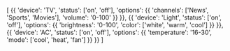 [
    {{
        'device': 'TV',
        'status': ['on', 'off'],
        'options': {{
            'channels': ['News', 'Sports', 'Movies'],
            'volume': '0-100'
        }}
    }},
    {{
        'device': 'Light',
        'status': ['on', 'off'],
        'options': {{
            'brightness': '0-100',
            'color': ['white', 'warm', 'cool']
        }}
    }},
    {{
        'device': 'AC',
        'status': ['on', 'off'],
        'options': {{
            'temperature': '16-30',
            'mode': ['cool', 'heat', 'fan']
        }}
    }}
]